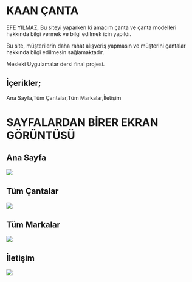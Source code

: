 # KAAN ÇANTA

EFE YILMAZ, Bu siteyi yaparken ki amacım çanta ve çanta modelleri hakkında bilgi vermek ve bilgi edilmek için yapıldı.

 Bu site, müşterilerin daha rahat alışveriş yapmasın ve müşterini çantalar hakkında bilgi edilmesin sağlamaktadır.

 Mesleki Uygulamalar dersi final projesi.

 İçerikler;
 -
Ana Sayfa,Tüm Çantalar,Tüm Markalar,İletişim


# SAYFALARDAN BİRER EKRAN GÖRÜNTÜSÜ
 Ana Sayfa 
 -
<img src="https://github.com/user-attachments/assets/c38008dd-4eac-4d74-896b-4bd4a321dfb5"/>

Tüm Çantalar
-
<img src="https://github.com/user-attachments/assets/0963cecf-0994-4f0f-8396-bf488372f1db"/>

Tüm Markalar
-
<img src="https://github.com/user-attachments/assets/9cb32fa7-f29c-48ac-869c-f3f8968a350c"/>

İletişim
-
<img src="https://github.com/user-attachments/assets/9cb32fa7-f29c-48ac-869c-f3f8968a350c"/>
